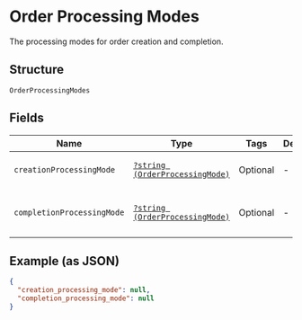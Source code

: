 
# Order Processing Modes

The processing modes for order creation and completion.

## Structure

`OrderProcessingModes`

## Fields

| Name | Type | Tags | Description | Getter | Setter |
|  --- | --- | --- | --- | --- | --- |
| `creationProcessingMode` | [`?string (OrderProcessingMode)`](../../doc/models/order-processing-mode.md) | Optional | - | getCreationProcessingMode(): ?string | setCreationProcessingMode(?string creationProcessingMode): void |
| `completionProcessingMode` | [`?string (OrderProcessingMode)`](../../doc/models/order-processing-mode.md) | Optional | - | getCompletionProcessingMode(): ?string | setCompletionProcessingMode(?string completionProcessingMode): void |

## Example (as JSON)

```json
{
  "creation_processing_mode": null,
  "completion_processing_mode": null
}
```

